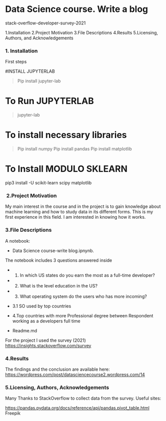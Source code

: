 # Data Science course. Write a blog 

stack-overflow-developer-survey-2021
 



1.Installation
2.Project Motivation
3.File Descriptions
4.Results
5.Licensing, Authors, and Acknowledgements


### 1. Installation

First steps 

#INSTALL JUPYTERLAB
> Pip install jupyter-lab
# To Run JUPYTERLAB
> jupyter-lab
# To install necessary libraries

>Pip install numpy
>Pip install pandas
>Pip install matplotlib


# To Install MODULO SKLEARN
pip3 install -U scikit-learn scipy matplotlib


###  2.Project Motivation

My main interest in the course and in the project is to gain knowledge about machine learning and how to study data in its different forms.
This is my first experience in this field. I am interested in knowing how it works.


### 3.File Descriptions

A notebook:
- Data Science course-write blog.ipnynb. 

The notebook includes 3 questions  answered inside


- 1. In which US states do you earn the most as a full-time developer?

- 2. What is the level education  in the  US?

- 3. What operating system do the users who has more incoming?

- 3.1 SO used by top countries

- 4.Top countries with more Professional degree between Respondent working as a developers full time


- Readme.md

For the project I used the  survey (2021) https://insights.stackoverflow.com/survey

### 4.Results

The findings and the conclusion are available here:
https://wordpress.com/post/datasciencecourse2.wordpress.com/14


### 5.Licensing, Authors, Acknowledgements

Many Thanks to StackOverflow to collect data from the survey.
Useful sites:

https://pandas.pydata.org/docs/reference/api/pandas.pivot_table.html
Freepik





